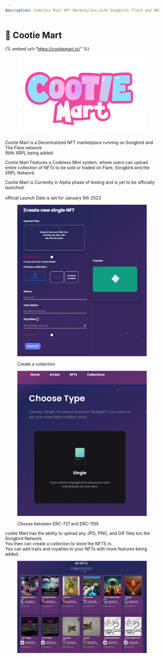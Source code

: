 ```yaml
---
description: Codeless Mint NFT Marketplace with Songbird, Flare and XRPL
---
```


# 🛒 Cootie Mart

{% embed url="https://cootiemart.io/" %}

<figure><img src="../.gitbook/assets/Cootie Mart 4-05.png" alt=""><figcaption></figcaption></figure>

Cootie Mart is a Decentralized NFT marketplace running on Songbird and The Flare network\
With XRPL being added.

Cootie Mart Features a Codeless Mint system, where users can upload entire collection of NFTs to be sold or traded on Flare, Songbird and the XRPL Network.

Cootie Mart is Currently in Alpha phase of testing and is yet to be officially launched.\
\
official Launch Date is set for January 9th 2023

<div>

<figure><img src="../.gitbook/assets/23424e.PNG" alt=""><figcaption><p>Create a collection</p></figcaption></figure>

 

<figure><img src="../.gitbook/assets/dcfwsd.PNG" alt=""><figcaption><p>Choose between ERC-721 and ERC-1155</p></figcaption></figure>

</div>

cootie Mart has the ability to upload any JPG, PNG, and GIF files too the Songbird Network.\
You then can create a collection to store the NFTS in. \
You can add traits and royalties to your NFTs with more features being added.

<figure><img src="../.gitbook/assets/eedd.PNG" alt=""><figcaption></figcaption></figure>
